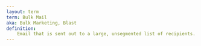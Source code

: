 ```yaml
---
layout: term
term: Bulk Mail
aka: Bulk Marketing, Blast
definition:
    Email that is sent out to a large, unsegmented list of recipients. This can be used for good or bad. Newsletters are typically good bulk mail sends.
---
```

